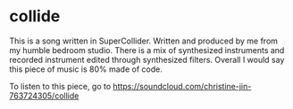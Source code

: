 # collide
This is a song written in SuperCollider. 
Written and produced by me from my humble bedroom studio.
There is a mix of synthesized instruments and recorded instrument edited through synthesized filters. Overall I would 
say this piece of music is 80% made of code.

To listen to this piece, go to https://soundcloud.com/christine-jin-763724305/collide
